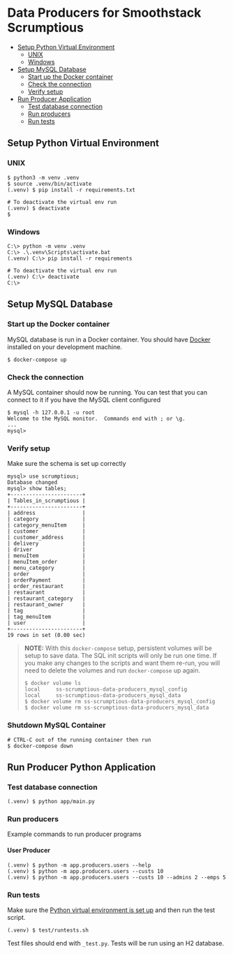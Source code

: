 # Data Producers for Smoothstack Scrumptious

* [Setup Python Virtual Environment](#setup-python-virtual-environment)
    * [UNIX](#unix)
    * [Windows](#windows)
* [Setup MySQL Database](#setup-mysql-database)
    * [Start up the Docker container](#start-up-the-docker-container)
    * [Check the connection](#check-the-connection)
    * [Verify setup](#verify-setup)
* [Run Producer Application](#run-producer-python-application)
    * [Test database connection](#test-database-connection)
    * [Run producers](#run-producers)
    * [Run tests](#run-tests)


## Setup Python Virtual Environment

### UNIX
```shell
$ python3 -m venv .venv
$ source .venv/bin/activate
(.venv) $ pip install -r requirements.txt

# To deactivate the virtual env run
(.venv) $ deactivate
$
```

### Windows

```shell
C:\> python -m venv .venv
C:\> .\.venv\Scripts\activate.bat
(.venv) C:\> pip install -r requirements

# To deactivate the virtual env run
(.venv) C:\> deactivate
C:\>
```

## Setup MySQL Database

### Start up the Docker container

MySQL database is run in a Docker container. You should have [Docker][docker] installed on your development machine.

```shell
$ docker-compose up
```

### Check the connection

A MySQL container should now be running. You can test that you can connect to it if you have the MySQL client configured

```
$ mysql -h 127.0.0.1 -u root
Welcome to the MySQL monitor.  Commands end with ; or \g.
...
mysql>
```

### Verify setup

Make sure the schema is set up correctly

```
mysql> use scrumptious;
Database changed
mysql> show tables;
+-----------------------+
| Tables_in_scrumptious |
+-----------------------+
| address               |
| category              |
| category_menuItem     |
| customer              |
| customer_address      |
| delivery              |
| driver                |
| menuItem              |
| menuItem_order        |
| menu_category         |
| order                 |
| orderPayment          |
| order_restaurant      |
| restaurant            |
| restaurant_category   |
| restaurant_owner      |
| tag                   |
| tag_menuItem          |
| user                  |
+-----------------------+
19 rows in set (0.00 sec)
```

>**NOTE:** With this `docker-compose` setup, persistent volumes will be setup to save data.
> The SQL init scripts will only be run one time. If you make any changes to the scripts
> and want them re-run, you will need to delete the volumes and run `docker-compose` up again.
> 
>     $ docker volume ls
>     local     ss-scrumptious-data-producers_mysql_config
>     local     ss-scrumptious-data-producers_mysql_data
>     $ docker volume rm ss-scrumptious-data-producers_mysql_config
>     $ docker volume rm ss-scrumptious-data-producers_mysql_data

### Shutdown MySQL Container

```shell
# CTRL-C out of the running container then run
$ docker-compose down
```


## Run Producer Python Application

### Test database connection

```shell
(.venv) $ python app/main.py
```

### Run producers

Example commands to run producer programs

#### User Producer

```shell
(.venv) $ python -m app.producers.users --help
(.venv) $ python -m app.producers.users --custs 10
(.venv) $ python -m app.producers.users --custs 10 --admins 2 --emps 5
```

### Run tests

Make sure the [Python virtual environment is set up](#setup-python-virtual-environment)
and then run the test script.

```shell
(.venv) $ test/runtests.sh
```

Test files should end with `_test.py`. Tests will be run using an H2 database.


[docker]: https://docs.docker.com/get-docker/